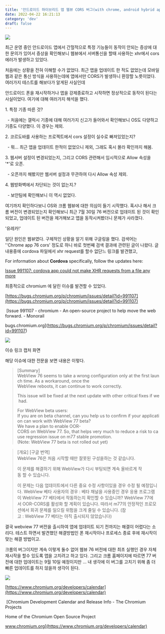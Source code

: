 ```yaml
---
title: '안드로이드 하이브리드 앱 웹뷰 CORS 버그(with chrome, android hybrid app webview cors bug)'
date: 2022-04-22 16:21:13
category: 'dev'
draft: false
---
```


![](https://blog.kakaocdn.net/dn/xvJyO/btqxnnhZNOA/pp29oixxLwiFKMvgsdvb91/img.png)

최근 운영 중인 안드로이드 앱에서 간헐적으로 특정 기능들이 동작이 안되는 증상에 대한 문의가 있어서 증상을 확인해보니 웹뷰에서 서버통신을 할때 사용하는 xhr에서 cors 에러가 발생하고 있었다. 

처음에는 상황을 전혀 이해할 수가 없었다. 최근 앱을 업데이트 한 적도 없었는데 모바일 웹과 같은 통신 방식을 사용하는데에 앱에서만 CORS가 발생하니 환장할 노릇이었다. 여러가지 테스트를 해보다가 알게된 사실인데 

안드로이드 폰을 재시작하거나 앱을 강제종료하고 시작하면 정상적으로 동작이 된다는 사실이었다. 여기에 대해 여러가지 해석을 했다.

1\. 특정 기종 따른 것?

  - 처음에는 갤럭시 기종에 대해 여러가지 신고가 들어와서 확인해보니 OS도 다양하고 기종도 다양했다. 이 경우는 제외.

2\. 코르도바를 사용하는 프로젝트에서 cors 설정이 실수로 빠져있었는지?

  - 뭐... 최근 앱을 업데이트 한적이 없었으니 제외, 그래도 혹시 몰라 확인까지 해봄.

3\. 웹서버 설정이 변경되었는지, 그리고 CORS 관련해서 임시적으로 Allow 속성을 '\*'로 오픈.

  - 오픈까지 해봤지만 웹서버 설정과 무관하여 다시 Allow 속성 제외.

4\. 웹방화벽에서 차단되는 것이 없는지.?

  - 보안팀에 확인해보니 이 역시 없었다. 

여기까지 확인하다보니 OS와 크롬 웹뷰에 대한 의심이 들기 시작했다. 혹시나 해서 크롬 버전이 변경되었는지 확인해보니 최근 7월 30일 76 버전으로 업데이트 된 것이 확인되었고, 업데이트 된 버전을 제거해보고 앱을 동작시켜봤더니 문제가 사라졌다. 

'유레카!'

일단 원인은 웹뷰였다. 구체적인 상황을 알기 위해 구글링을 했다. 검색어는 ''Chrome app 76 cors' 정도로 하니 바로 첫번째 검색 결과에 관련된 글이 나왔다. 글 내용중에 cordova 파일에서 xhr request를 할수 없단느 링크를 발견했고,

For information about **Cordova** specifically, follow the updates here:

[Issue 991107: cordova app could not make XHR requests from a file any more](https://bugs.chromium.org/p/chromium/issues/detail?id=991107)

최종적으로 chromium 에 달린 이슈를 발견할 수 있었다.

[https://bugs.chromium.org/p/chromium/issues/detail?id=991107](https://bugs.chromium.org/p/chromium/issues/detail?id=991107)

 [Issue 991107 - chromium - An open-source project to help move the web forward. - Monorail

bugs.chromium.org](https://bugs.chromium.org/p/chromium/issues/detail?id=991107)

![](https://blog.kakaocdn.net/dn/bwRNQo/btqxkVN1Jy1/nZECi1KsIwrp2436GQlVEK/img.png)

이슈 링크 캡처 화면

해당 이슈에 대한 전문을 보면 내용은 이렇다. 

> \[Summary\]  
> WebView 76 seems to take a wrong configuration only at the first launch time. As a workaround, once the   
> WebView reboots, it can continue to work correctly.  
>   
> This issue will be fixed at the next update with other critical fixes if we had.  
>   
> For WebView beta users:  
> If you are on beta channel, can you help us to confirm if your application can work with WebView 77 beta?  
> We have a plan to enable OOR-CORS on WebView 77. So, that helps very much to reduce a risk to cause regression issue on m77 stable promotion.  
> (Note: WebView 77 beta is not rolled out yet)

> \[개요\] \[구글 번역\]  
> WebView 76은 처음 시작할 때만 잘못된 구성을하는 것 같습니다.   
>   
> 이 문제를 해결하기 위해 WebView가 다시 부팅되면 계속 올바르게 작동 할 수 있습니다.   
>   
> 이 문제는 다음 업데이트에서 다른 중요 수정 사항이있을 경우 수정 될 예정입니다. WebView 베타 사용자의 경우 : 베타 채널을 사용중인 경우 응용 프로그램이 WebView 77 베타에서 작동하는지 확인할 수 있습니까? WebView 77에서 OOR-CORS를 활성화 할 계획이 있습니다. 따라서 m77의 안정적인 프로모션에서 회귀 문제를 일으킬 위험을 크게 줄일 수 있습니다. (참고 : WebView 77 베타는 아직 출시되지 않았습니다)

결국 webview 77 버전을 출시하여 앱에 업데이트 되기 전까지는 해결이 어렵다는 소리다. 테스트 하면서 발견했던 해결방법인 폰 재시작이나 프로세스 종료 후에 재시작이 맞는 해결 방법이고.

크롬의 버그이지만 계속 이렇게 둘수 없어 웹뷰 76 버전에 대한 최초 실행인 경우 자체 재시작을 할수 있도록 앱을 고치려고 하고 있다. 그리고 크롬 홈페이지에 따르면 77 버전에 대한 업데이트는 9월 10일 예정이지만 ... 내 생각에 이 버그를 고치기 위해 좀 더 빠른 업데이트를 하지 않을까 생각이 된다. 

![](https://blog.kakaocdn.net/dn/bzPxwI/btqxj1gCLoI/PWTRo1RxcBTx0pBK7ckadK/img.png)

[https://www.chromium.org/developers/calendar](https://www.chromium.org/developers/calendar)

 [Chromium Development Calendar and Release Info - The Chromium Projects

Home of the Chromium Open Source Project

www.chromium.org](https://www.chromium.org/developers/calendar)

